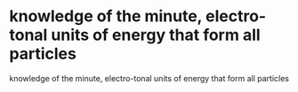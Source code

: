 # knowledge of the minute, electro-tonal units of energy that form all particles

knowledge of the minute, electro-tonal units of energy that form all particles